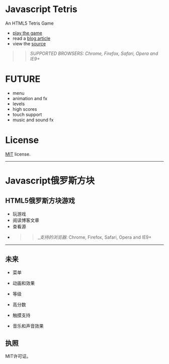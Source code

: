 Javascript Tetris
=================

An HTML5 Tetris Game

 * [play the game](http://codeincomplete.com/projects/tetris/)
 * read a [blog article](http://codeincomplete.com/posts/2011/10/10/javascript_tetris/)
 * view the [source](https://github.com/jakesgordon/javascript-tetris)

>> _*SUPPORTED BROWSERS*: Chrome, Firefox, Safari, Opera and IE9+_

FUTURE
======

 * menu
 * animation and fx
 * levels
 * high scores
 * touch support
 * music and sound fx


License
=======

[MIT](http://en.wikipedia.org/wiki/MIT_License) license.

-----------------

# Javascript俄罗斯方块

## HTML5俄罗斯方块游戏

* 玩游戏
* 阅读博客文章
* 查看源
* >> _*支持的浏览器*: Chrome, Firefox, Safari, Opera and IE9+

-----------

## 未来

* 菜单

* 动画和效果

* 等级

* 高分数

* 触摸支持

* 音乐和声音效果

## 执照

MIT许可证。
